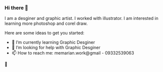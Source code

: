 ### Hi there 👋
I am a desginer and graphic artist. I worked with illustrator. I am interested in learning more photoshop and corel draw. 

Here are some ideas to get you started:

- 🌱 I’m currently learning Graphic Desginer
- 🤔 I’m looking for help with Graphic Desginer
- 📫 How to reach me: memarian.work@gmail  - 09332539063

:loudspeaker:
